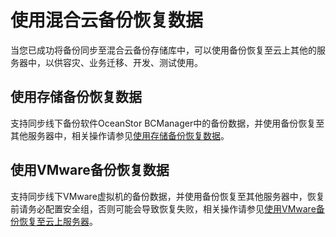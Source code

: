 # 使用混合云备份恢复数据<a name="cbr_03_0034"></a>

当您已成功将备份同步至混合云备份存储库中，可以使用备份恢复至云上其他的服务器中，以供容灾、业务迁移、开发、测试使用。

## 使用存储备份恢复数据<a name="section5543143882217"></a>

支持同步线下备份软件OceanStor BCManager中的备份数据，并使用备份恢复至其他服务器中，相关操作请参见[使用存储备份恢复数据](https://support.huaweicloud.com/hcbkp-fg-cbr/cbr_03_0103.html)。

## 使用VMware备份恢复数据<a name="section113117584229"></a>

支持同步线下VMware虚拟机的备份数据，并使用备份恢复至其他服务器中，恢复前请务必配置安全组，否则可能会导致恢复失败，相关操作请参见[使用VMware备份恢复至云上服务器](https://support.huaweicloud.com/hcbkp-fg-cbr/cbr_03_0078.html)。

